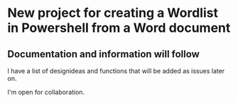 # New project for creating a Wordlist in Powershell from a Word document

## Documentation and information will follow

I have a list of designideas and functions that will be added as issues later on.

I'm open for collaboration.